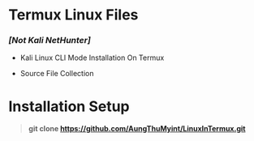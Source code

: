 # Termux Linux Files

### *__[Not Kali NetHunter]__*

* Kali Linux CLI Mode Installation On Termux
    
* Source File Collection

# Installation Setup

> __git clone https://github.com/AungThuMyint/LinuxInTermux.git__
